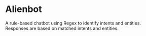 # Alienbot

A rule-based chatbot using Regex to identify intents and entities. Responses are based on matched intents and entities.

